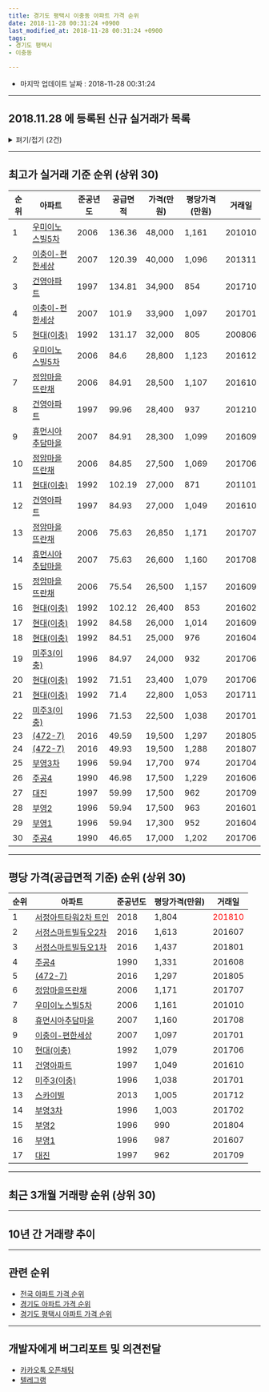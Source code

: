```yaml
---
title: 경기도 평택시 이충동 아파트 가격 순위
date: 2018-11-28 00:31:24 +0900
last_modified_at: 2018-11-28 00:31:24 +0900
tags:
- 경기도 평택시
- 이충동

---
```


* 마지막 업데이트 날짜 : 2018-11-28 00:31:24

---

## 2018.11.28 에 등록된 신규 실거래가 목록

<details>
<summary>펴기/접기 (2건)</summary>
<div markdown="1">

|아파트|준공년도|공급면적|가격(만원)|평당가격(만원)|거래일|
|---|---|---|---|---|---|
|[현대(이충)](https://search.naver.com/search.naver?query=%EA%B2%BD%EA%B8%B0%EB%8F%84+%ED%8F%89%ED%83%9D%EC%8B%9C+%EC%9D%B4%EC%B6%A9%EB%8F%99+%ED%98%84%EB%8C%80%28%EC%9D%B4%EC%B6%A9%29)|1992|84.58|21,000|819|<span style="color:red">201810</span>|
|[건영아파트](https://search.naver.com/search.naver?query=%EA%B2%BD%EA%B8%B0%EB%8F%84+%ED%8F%89%ED%83%9D%EC%8B%9C+%EC%9D%B4%EC%B6%A9%EB%8F%99+%EA%B1%B4%EC%98%81%EC%95%84%ED%8C%8C%ED%8A%B8)|1997|84.93|22,900|889|<span style="color:red">201810</span>|


</div>
</details>

---

## 최고가 실거래 기준 순위 (상위 30)


|순위|아파트|준공년도|공급면적|가격(만원)|평당가격(만원)|거래일|
|---|---|---|---|---|---|---|
|1|[우미이노스빌5차](https://search.naver.com/search.naver?query=%EA%B2%BD%EA%B8%B0%EB%8F%84+%ED%8F%89%ED%83%9D%EC%8B%9C+%EC%9D%B4%EC%B6%A9%EB%8F%99+%EC%9A%B0%EB%AF%B8%EC%9D%B4%EB%85%B8%EC%8A%A4%EB%B9%8C5%EC%B0%A8)|2006|136.36|48,000|1,161|201010|
|2|[이충이-편한세상](https://search.naver.com/search.naver?query=%EA%B2%BD%EA%B8%B0%EB%8F%84+%ED%8F%89%ED%83%9D%EC%8B%9C+%EC%9D%B4%EC%B6%A9%EB%8F%99+%EC%9D%B4%EC%B6%A9%EC%9D%B4-%ED%8E%B8%ED%95%9C%EC%84%B8%EC%83%81)|2007|120.39|40,000|1,096|201311|
|3|[건영아파트](https://search.naver.com/search.naver?query=%EA%B2%BD%EA%B8%B0%EB%8F%84+%ED%8F%89%ED%83%9D%EC%8B%9C+%EC%9D%B4%EC%B6%A9%EB%8F%99+%EA%B1%B4%EC%98%81%EC%95%84%ED%8C%8C%ED%8A%B8)|1997|134.81|34,900|854|201710|
|4|[이충이-편한세상](https://search.naver.com/search.naver?query=%EA%B2%BD%EA%B8%B0%EB%8F%84+%ED%8F%89%ED%83%9D%EC%8B%9C+%EC%9D%B4%EC%B6%A9%EB%8F%99+%EC%9D%B4%EC%B6%A9%EC%9D%B4-%ED%8E%B8%ED%95%9C%EC%84%B8%EC%83%81)|2007|101.9|33,900|1,097|201701|
|5|[현대(이충)](https://search.naver.com/search.naver?query=%EA%B2%BD%EA%B8%B0%EB%8F%84+%ED%8F%89%ED%83%9D%EC%8B%9C+%EC%9D%B4%EC%B6%A9%EB%8F%99+%ED%98%84%EB%8C%80%28%EC%9D%B4%EC%B6%A9%29)|1992|131.17|32,000|805|200806|
|6|[우미이노스빌5차](https://search.naver.com/search.naver?query=%EA%B2%BD%EA%B8%B0%EB%8F%84+%ED%8F%89%ED%83%9D%EC%8B%9C+%EC%9D%B4%EC%B6%A9%EB%8F%99+%EC%9A%B0%EB%AF%B8%EC%9D%B4%EB%85%B8%EC%8A%A4%EB%B9%8C5%EC%B0%A8)|2006|84.6|28,800|1,123|201612|
|7|[정암마을뜨란채](https://search.naver.com/search.naver?query=%EA%B2%BD%EA%B8%B0%EB%8F%84+%ED%8F%89%ED%83%9D%EC%8B%9C+%EC%9D%B4%EC%B6%A9%EB%8F%99+%EC%A0%95%EC%95%94%EB%A7%88%EC%9D%84%EB%9C%A8%EB%9E%80%EC%B1%84)|2006|84.91|28,500|1,107|201610|
|8|[건영아파트](https://search.naver.com/search.naver?query=%EA%B2%BD%EA%B8%B0%EB%8F%84+%ED%8F%89%ED%83%9D%EC%8B%9C+%EC%9D%B4%EC%B6%A9%EB%8F%99+%EA%B1%B4%EC%98%81%EC%95%84%ED%8C%8C%ED%8A%B8)|1997|99.96|28,400|937|201210|
|9|[휴먼시아추담마을](https://search.naver.com/search.naver?query=%EA%B2%BD%EA%B8%B0%EB%8F%84+%ED%8F%89%ED%83%9D%EC%8B%9C+%EC%9D%B4%EC%B6%A9%EB%8F%99+%ED%9C%B4%EB%A8%BC%EC%8B%9C%EC%95%84%EC%B6%94%EB%8B%B4%EB%A7%88%EC%9D%84)|2007|84.91|28,300|1,099|201609|
|10|[정암마을뜨란채](https://search.naver.com/search.naver?query=%EA%B2%BD%EA%B8%B0%EB%8F%84+%ED%8F%89%ED%83%9D%EC%8B%9C+%EC%9D%B4%EC%B6%A9%EB%8F%99+%EC%A0%95%EC%95%94%EB%A7%88%EC%9D%84%EB%9C%A8%EB%9E%80%EC%B1%84)|2006|84.85|27,500|1,069|201706|
|11|[현대(이충)](https://search.naver.com/search.naver?query=%EA%B2%BD%EA%B8%B0%EB%8F%84+%ED%8F%89%ED%83%9D%EC%8B%9C+%EC%9D%B4%EC%B6%A9%EB%8F%99+%ED%98%84%EB%8C%80%28%EC%9D%B4%EC%B6%A9%29)|1992|102.19|27,000|871|201101|
|12|[건영아파트](https://search.naver.com/search.naver?query=%EA%B2%BD%EA%B8%B0%EB%8F%84+%ED%8F%89%ED%83%9D%EC%8B%9C+%EC%9D%B4%EC%B6%A9%EB%8F%99+%EA%B1%B4%EC%98%81%EC%95%84%ED%8C%8C%ED%8A%B8)|1997|84.93|27,000|1,049|201610|
|13|[정암마을뜨란채](https://search.naver.com/search.naver?query=%EA%B2%BD%EA%B8%B0%EB%8F%84+%ED%8F%89%ED%83%9D%EC%8B%9C+%EC%9D%B4%EC%B6%A9%EB%8F%99+%EC%A0%95%EC%95%94%EB%A7%88%EC%9D%84%EB%9C%A8%EB%9E%80%EC%B1%84)|2006|75.63|26,850|1,171|201707|
|14|[휴먼시아추담마을](https://search.naver.com/search.naver?query=%EA%B2%BD%EA%B8%B0%EB%8F%84+%ED%8F%89%ED%83%9D%EC%8B%9C+%EC%9D%B4%EC%B6%A9%EB%8F%99+%ED%9C%B4%EB%A8%BC%EC%8B%9C%EC%95%84%EC%B6%94%EB%8B%B4%EB%A7%88%EC%9D%84)|2007|75.63|26,600|1,160|201708|
|15|[정암마을뜨란채](https://search.naver.com/search.naver?query=%EA%B2%BD%EA%B8%B0%EB%8F%84+%ED%8F%89%ED%83%9D%EC%8B%9C+%EC%9D%B4%EC%B6%A9%EB%8F%99+%EC%A0%95%EC%95%94%EB%A7%88%EC%9D%84%EB%9C%A8%EB%9E%80%EC%B1%84)|2006|75.54|26,500|1,157|201609|
|16|[현대(이충)](https://search.naver.com/search.naver?query=%EA%B2%BD%EA%B8%B0%EB%8F%84+%ED%8F%89%ED%83%9D%EC%8B%9C+%EC%9D%B4%EC%B6%A9%EB%8F%99+%ED%98%84%EB%8C%80%28%EC%9D%B4%EC%B6%A9%29)|1992|102.12|26,400|853|201602|
|17|[현대(이충)](https://search.naver.com/search.naver?query=%EA%B2%BD%EA%B8%B0%EB%8F%84+%ED%8F%89%ED%83%9D%EC%8B%9C+%EC%9D%B4%EC%B6%A9%EB%8F%99+%ED%98%84%EB%8C%80%28%EC%9D%B4%EC%B6%A9%29)|1992|84.58|26,000|1,014|201609|
|18|[현대(이충)](https://search.naver.com/search.naver?query=%EA%B2%BD%EA%B8%B0%EB%8F%84+%ED%8F%89%ED%83%9D%EC%8B%9C+%EC%9D%B4%EC%B6%A9%EB%8F%99+%ED%98%84%EB%8C%80%28%EC%9D%B4%EC%B6%A9%29)|1992|84.51|25,000|976|201604|
|19|[미주3(이충)](https://search.naver.com/search.naver?query=%EA%B2%BD%EA%B8%B0%EB%8F%84+%ED%8F%89%ED%83%9D%EC%8B%9C+%EC%9D%B4%EC%B6%A9%EB%8F%99+%EB%AF%B8%EC%A3%BC3%28%EC%9D%B4%EC%B6%A9%29)|1996|84.97|24,000|932|201706|
|20|[현대(이충)](https://search.naver.com/search.naver?query=%EA%B2%BD%EA%B8%B0%EB%8F%84+%ED%8F%89%ED%83%9D%EC%8B%9C+%EC%9D%B4%EC%B6%A9%EB%8F%99+%ED%98%84%EB%8C%80%28%EC%9D%B4%EC%B6%A9%29)|1992|71.51|23,400|1,079|201706|
|21|[현대(이충)](https://search.naver.com/search.naver?query=%EA%B2%BD%EA%B8%B0%EB%8F%84+%ED%8F%89%ED%83%9D%EC%8B%9C+%EC%9D%B4%EC%B6%A9%EB%8F%99+%ED%98%84%EB%8C%80%28%EC%9D%B4%EC%B6%A9%29)|1992|71.4|22,800|1,053|201711|
|22|[미주3(이충)](https://search.naver.com/search.naver?query=%EA%B2%BD%EA%B8%B0%EB%8F%84+%ED%8F%89%ED%83%9D%EC%8B%9C+%EC%9D%B4%EC%B6%A9%EB%8F%99+%EB%AF%B8%EC%A3%BC3%28%EC%9D%B4%EC%B6%A9%29)|1996|71.53|22,500|1,038|201701|
|23|[(472-7)](https://search.naver.com/search.naver?query=%EA%B2%BD%EA%B8%B0%EB%8F%84+%ED%8F%89%ED%83%9D%EC%8B%9C+%EC%9D%B4%EC%B6%A9%EB%8F%99+%28472-7%29)|2016|49.59|19,500|1,297|201805|
|24|[(472-7)](https://search.naver.com/search.naver?query=%EA%B2%BD%EA%B8%B0%EB%8F%84+%ED%8F%89%ED%83%9D%EC%8B%9C+%EC%9D%B4%EC%B6%A9%EB%8F%99+%28472-7%29)|2016|49.93|19,500|1,288|201807|
|25|[부영3차](https://search.naver.com/search.naver?query=%EA%B2%BD%EA%B8%B0%EB%8F%84+%ED%8F%89%ED%83%9D%EC%8B%9C+%EC%9D%B4%EC%B6%A9%EB%8F%99+%EB%B6%80%EC%98%813%EC%B0%A8)|1996|59.94|17,700|974|201704|
|26|[주공4](https://search.naver.com/search.naver?query=%EA%B2%BD%EA%B8%B0%EB%8F%84+%ED%8F%89%ED%83%9D%EC%8B%9C+%EC%9D%B4%EC%B6%A9%EB%8F%99+%EC%A3%BC%EA%B3%B54)|1990|46.98|17,500|1,229|201606|
|27|[대진](https://search.naver.com/search.naver?query=%EA%B2%BD%EA%B8%B0%EB%8F%84+%ED%8F%89%ED%83%9D%EC%8B%9C+%EC%9D%B4%EC%B6%A9%EB%8F%99+%EB%8C%80%EC%A7%84)|1997|59.99|17,500|962|201709|
|28|[부영2](https://search.naver.com/search.naver?query=%EA%B2%BD%EA%B8%B0%EB%8F%84+%ED%8F%89%ED%83%9D%EC%8B%9C+%EC%9D%B4%EC%B6%A9%EB%8F%99+%EB%B6%80%EC%98%812)|1996|59.94|17,500|963|201601|
|29|[부영1](https://search.naver.com/search.naver?query=%EA%B2%BD%EA%B8%B0%EB%8F%84+%ED%8F%89%ED%83%9D%EC%8B%9C+%EC%9D%B4%EC%B6%A9%EB%8F%99+%EB%B6%80%EC%98%811)|1996|59.94|17,300|952|201604|
|30|[주공4](https://search.naver.com/search.naver?query=%EA%B2%BD%EA%B8%B0%EB%8F%84+%ED%8F%89%ED%83%9D%EC%8B%9C+%EC%9D%B4%EC%B6%A9%EB%8F%99+%EC%A3%BC%EA%B3%B54)|1990|46.65|17,000|1,202|201706|


---

## 평당 가격(공급면적 기준) 순위 (상위 30)


|순위|아파트|준공년도|평당가격(만원)|거래일|
|---|---|---|---|---|
|1|[서정아트타워2차 트인](https://search.naver.com/search.naver?query=%EA%B2%BD%EA%B8%B0%EB%8F%84+%ED%8F%89%ED%83%9D%EC%8B%9C+%EC%9D%B4%EC%B6%A9%EB%8F%99+%EC%84%9C%EC%A0%95%EC%95%84%ED%8A%B8%ED%83%80%EC%9B%8C2%EC%B0%A8+%ED%8A%B8%EC%9D%B8)|2018|1,804|<span style="color:red">201810</span>|
|2|[서정스마트빌듀오2차](https://search.naver.com/search.naver?query=%EA%B2%BD%EA%B8%B0%EB%8F%84+%ED%8F%89%ED%83%9D%EC%8B%9C+%EC%9D%B4%EC%B6%A9%EB%8F%99+%EC%84%9C%EC%A0%95%EC%8A%A4%EB%A7%88%ED%8A%B8%EB%B9%8C%EB%93%80%EC%98%A42%EC%B0%A8)|2016|1,613|201607|
|3|[서정스마트빌듀오1차](https://search.naver.com/search.naver?query=%EA%B2%BD%EA%B8%B0%EB%8F%84+%ED%8F%89%ED%83%9D%EC%8B%9C+%EC%9D%B4%EC%B6%A9%EB%8F%99+%EC%84%9C%EC%A0%95%EC%8A%A4%EB%A7%88%ED%8A%B8%EB%B9%8C%EB%93%80%EC%98%A41%EC%B0%A8)|2016|1,437|201801|
|4|[주공4](https://search.naver.com/search.naver?query=%EA%B2%BD%EA%B8%B0%EB%8F%84+%ED%8F%89%ED%83%9D%EC%8B%9C+%EC%9D%B4%EC%B6%A9%EB%8F%99+%EC%A3%BC%EA%B3%B54)|1990|1,331|201608|
|5|[(472-7)](https://search.naver.com/search.naver?query=%EA%B2%BD%EA%B8%B0%EB%8F%84+%ED%8F%89%ED%83%9D%EC%8B%9C+%EC%9D%B4%EC%B6%A9%EB%8F%99+%28472-7%29)|2016|1,297|201805|
|6|[정암마을뜨란채](https://search.naver.com/search.naver?query=%EA%B2%BD%EA%B8%B0%EB%8F%84+%ED%8F%89%ED%83%9D%EC%8B%9C+%EC%9D%B4%EC%B6%A9%EB%8F%99+%EC%A0%95%EC%95%94%EB%A7%88%EC%9D%84%EB%9C%A8%EB%9E%80%EC%B1%84)|2006|1,171|201707|
|7|[우미이노스빌5차](https://search.naver.com/search.naver?query=%EA%B2%BD%EA%B8%B0%EB%8F%84+%ED%8F%89%ED%83%9D%EC%8B%9C+%EC%9D%B4%EC%B6%A9%EB%8F%99+%EC%9A%B0%EB%AF%B8%EC%9D%B4%EB%85%B8%EC%8A%A4%EB%B9%8C5%EC%B0%A8)|2006|1,161|201010|
|8|[휴먼시아추담마을](https://search.naver.com/search.naver?query=%EA%B2%BD%EA%B8%B0%EB%8F%84+%ED%8F%89%ED%83%9D%EC%8B%9C+%EC%9D%B4%EC%B6%A9%EB%8F%99+%ED%9C%B4%EB%A8%BC%EC%8B%9C%EC%95%84%EC%B6%94%EB%8B%B4%EB%A7%88%EC%9D%84)|2007|1,160|201708|
|9|[이충이-편한세상](https://search.naver.com/search.naver?query=%EA%B2%BD%EA%B8%B0%EB%8F%84+%ED%8F%89%ED%83%9D%EC%8B%9C+%EC%9D%B4%EC%B6%A9%EB%8F%99+%EC%9D%B4%EC%B6%A9%EC%9D%B4-%ED%8E%B8%ED%95%9C%EC%84%B8%EC%83%81)|2007|1,097|201701|
|10|[현대(이충)](https://search.naver.com/search.naver?query=%EA%B2%BD%EA%B8%B0%EB%8F%84+%ED%8F%89%ED%83%9D%EC%8B%9C+%EC%9D%B4%EC%B6%A9%EB%8F%99+%ED%98%84%EB%8C%80%28%EC%9D%B4%EC%B6%A9%29)|1992|1,079|201706|
|11|[건영아파트](https://search.naver.com/search.naver?query=%EA%B2%BD%EA%B8%B0%EB%8F%84+%ED%8F%89%ED%83%9D%EC%8B%9C+%EC%9D%B4%EC%B6%A9%EB%8F%99+%EA%B1%B4%EC%98%81%EC%95%84%ED%8C%8C%ED%8A%B8)|1997|1,049|201610|
|12|[미주3(이충)](https://search.naver.com/search.naver?query=%EA%B2%BD%EA%B8%B0%EB%8F%84+%ED%8F%89%ED%83%9D%EC%8B%9C+%EC%9D%B4%EC%B6%A9%EB%8F%99+%EB%AF%B8%EC%A3%BC3%28%EC%9D%B4%EC%B6%A9%29)|1996|1,038|201701|
|13|[스카이빌](https://search.naver.com/search.naver?query=%EA%B2%BD%EA%B8%B0%EB%8F%84+%ED%8F%89%ED%83%9D%EC%8B%9C+%EC%9D%B4%EC%B6%A9%EB%8F%99+%EC%8A%A4%EC%B9%B4%EC%9D%B4%EB%B9%8C)|2013|1,005|201712|
|14|[부영3차](https://search.naver.com/search.naver?query=%EA%B2%BD%EA%B8%B0%EB%8F%84+%ED%8F%89%ED%83%9D%EC%8B%9C+%EC%9D%B4%EC%B6%A9%EB%8F%99+%EB%B6%80%EC%98%813%EC%B0%A8)|1996|1,003|201702|
|15|[부영2](https://search.naver.com/search.naver?query=%EA%B2%BD%EA%B8%B0%EB%8F%84+%ED%8F%89%ED%83%9D%EC%8B%9C+%EC%9D%B4%EC%B6%A9%EB%8F%99+%EB%B6%80%EC%98%812)|1996|990|201804|
|16|[부영1](https://search.naver.com/search.naver?query=%EA%B2%BD%EA%B8%B0%EB%8F%84+%ED%8F%89%ED%83%9D%EC%8B%9C+%EC%9D%B4%EC%B6%A9%EB%8F%99+%EB%B6%80%EC%98%811)|1996|987|201607|
|17|[대진](https://search.naver.com/search.naver?query=%EA%B2%BD%EA%B8%B0%EB%8F%84+%ED%8F%89%ED%83%9D%EC%8B%9C+%EC%9D%B4%EC%B6%A9%EB%8F%99+%EB%8C%80%EC%A7%84)|1997|962|201709|


---

## 최근 3개월 거래량 순위 (상위 30)


<div style="width:100%;">
    <canvas id="deal_count_ranking" height="250"></canvas>
</div>


<script>
new Chart(document.getElementById("deal_count_ranking"), {
    type: 'horizontalBar',
    data: {
        labels: ['현대(이충)', '부영2', '부영1', '대진', '미주3(이충)', '주공4', '건영아파트', '정암마을뜨란채', '부영3차', '휴먼시아추담마을', '우미이노스빌5차', '이충이-편한세상', '서정아트타워2차 트인'],
        datasets: [{
            label: '실거래 수',
            data: [10, 4, 4, 3, 3, 2, 2, 2, 2, 2, 1, 1, 1],
            borderColor: "rgba(255, 0, 128, 1)",
            backgroundColor: "rgba(255, 0, 128, 0.5)",
            fill: false,
        }]
    },
    options: {
        responsive: true,
        title: {
            display: true,
            text: '최근 3개월 거래량 순위'
        },
        tooltips: {
            mode: 'index',
            intersect: false,
            callbacks: {
                title: function(tooltipItems, data) {
                    return "실거래 수:";
                },
                label: function(tooltipItem, data) {
                    return data.labels[tooltipItem.index] + ": " + tooltipItem.xLabel;
                }
            }
        },
        hover: {
            mode: 'nearest',
            intersect: true
        },
        scales: {
            xAxes: [{
                display: true,
                scaleLabel: {
                    display: true,
                    labelString: '실거래 수'
                },
                ticks: {
                    suggestedMin: 0,
                }
            }],
            yAxes: [{
                display: true,
                ticks: {
                    autoSkip: false,
                    callback: function(value, index, values) {
                        if (value.length > 15)
                            return value.substr(0, 13) + "...";
                        else
                            return value;
                    }
                },
                scaleLabel: {
                    display: false,
                }
            }]
        }
    }
});

</script>


---

## 10년 간 거래량 추이


<div style="width:100%;">
    <canvas id="deal_progress" height="250"></canvas>
</div>

<script>
new Chart(document.getElementById("deal_progress"), {
    type: 'line',
    data: {
        labels: ['200811','200812','200901','200902','200903','200904','200905','200906','200907','200908','200909','200910','200911','200912','201001','201002','201003','201004','201005','201006','201007','201008','201009','201010','201011','201012','201101','201102','201103','201104','201105','201106','201107','201108','201109','201110','201111','201112','201201','201202','201203','201204','201205','201206','201207','201208','201209','201210','201211','201212','201301','201302','201303','201304','201305','201306','201307','201308','201309','201310','201311','201312','201401','201402','201403','201404','201405','201406','201407','201408','201409','201410','201411','201412','201501','201502','201503','201504','201505','201506','201507','201508','201509','201510','201511','201512','201601','201602','201603','201604','201605','201606','201607','201608','201609','201610','201611','201612','201701','201702','201703','201704','201705','201706','201707','201708','201709','201710','201711','201712','201801','201802','201803','201804','201805','201806','201807','201808','201809','201810','201811'],
        datasets: [{
            label: '실거래 수',
            pointRadius: 1,
            data: [8, 5, 7, 16, 30, 29, 26, 27, 32, 27, 50, 26, 23, 27, 42, 43, 47, 40, 53, 32, 30, 28, 33, 61, 48, 55, 95, 65, 71, 62, 62, 31, 43, 46, 49, 52, 42, 34, 30, 43, 38, 37, 29, 23, 23, 22, 28, 27, 30, 28, 12, 15, 37, 41, 35, 39, 20, 32, 34, 34, 30, 18, 23, 33, 57, 43, 40, 20, 21, 52, 49, 50, 47, 31, 48, 55, 80, 66, 65, 44, 44, 34, 33, 44, 40, 29, 29, 25, 43, 45, 33, 35, 50, 29, 37, 40, 36, 24, 19, 25, 35, 36, 33, 41, 32, 25, 34, 17, 15, 25, 22, 13, 25, 16, 24, 22, 17, 16, 15, 19, 3],
            borderColor: "rgba(255, 201, 14, 1)",
            backgroundColor: "rgba(255, 201, 14, 0.5)",
            fill: true,
        }]
    },
    options: {
        responsive: true,
        title: {
            display: true,
            text: '10년간 거래량 추이'
        },
        tooltips: {
            mode: 'index',
            intersect: false,
        },
        hover: {
            mode: 'nearest',
            intersect: true
        },
        scales: {
            xAxes: [{
                display: true,
                scaleLabel: {
                    display: true,
                    labelString: '년/월'
                }
            }],
            yAxes: [{
                display: true,
                ticks: {
                    suggestedMin: 0,
                },
                scaleLabel: {
                    display: true,
                    labelString: '실거래 수'
                }
            }]
        }
    }
});

</script>


---

## 관련 순위

- [전국 아파트 가격 순위](https://inasie.github.io/apt-ranking/전국)
- [경기도 아파트 가격 순위](https://inasie.github.io/apt-ranking/경기도)
- [경기도 평택시 아파트 가격 순위](https://inasie.github.io/apt-ranking/경기도-평택시)


---

## 개발자에게 버그리포트 및 의견전달

- [카카오톡 오픈채팅](https://open.kakao.com/o/gLJUAP4)
- [텔레그램](https://t.me/inasie)


